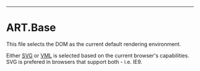 ------

ART.Base
========

This file selects the DOM as the current default rendering environment.

Either [SVG][] or [VML][] is selected based on the current browser's capabilities.
SVG is prefered in browsers that support both - i.e. IE9.

[SVG]: ART.SVG
[VML]: ART.VML
